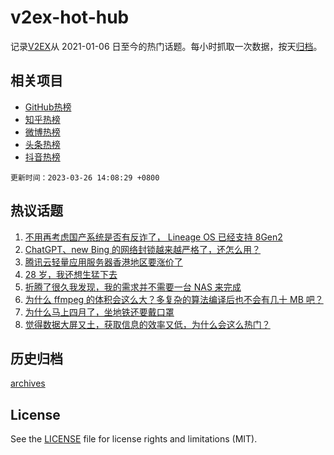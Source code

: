 # v2ex-hot-hub

 记录[V2EX](https://www.v2ex.com/)从 2021-01-06 日至今的热门话题。每小时抓取一次数据，按天[归档](archives)。
 
 ## 相关项目

- [GitHub热榜](https://github.com/lonnyzhang423/github-hot-hub)
- [知乎热榜](https://github.com/lonnyzhang423/zhihu-hot-hub)
- [微博热榜](https://github.com/lonnyzhang423/weibo-hot-hub)
- [头条热榜](https://github.com/lonnyzhang423/toutiao-hot-hub)
- [抖音热榜](https://github.com/lonnyzhang423/douyin-hot-hub)


 `更新时间：2023-03-26 14:08:29 +0800`

## 热议话题

1. [不用再考虑国产系统是否有反诈了， Lineage OS 已经支持 8Gen2](https://www.v2ex.com/t/927087)
1. [ChatGPT、new Bing 的网络封锁越来越严格了，还怎么用？](https://www.v2ex.com/t/927207)
1. [腾讯云轻量应用服务器香港地区要涨价了](https://www.v2ex.com/t/927116)
1. [28 岁，我还想生猛下去](https://www.v2ex.com/t/927096)
1. [折腾了很久我发现，我的需求并不需要一台 NAS 来完成](https://www.v2ex.com/t/927088)
1. [为什么 ffmpeg 的体积会这么大？多复杂的算法编译后也不会有几十 MB 吧？](https://www.v2ex.com/t/927148)
1. [为什么马上四月了，坐地铁还要戴口罩](https://www.v2ex.com/t/927226)
1. [觉得数据大屏又土，获取信息的效率又低，为什么会这么热门？](https://www.v2ex.com/t/927179)

## 历史归档

[archives](archives)

## License

See the [LICENSE](LICENSE) file for license rights and limitations (MIT).
